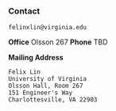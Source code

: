 ### Contact

```
felinxlin@virginia.edu
```

**Office** Olsson 267 **Phone** TBD

**Mailing Address**

```
Felix Lin
University of Virginia
Olsson Hall, Room 267
151 Engineer's Way
Charlottesville, VA 22903
```

